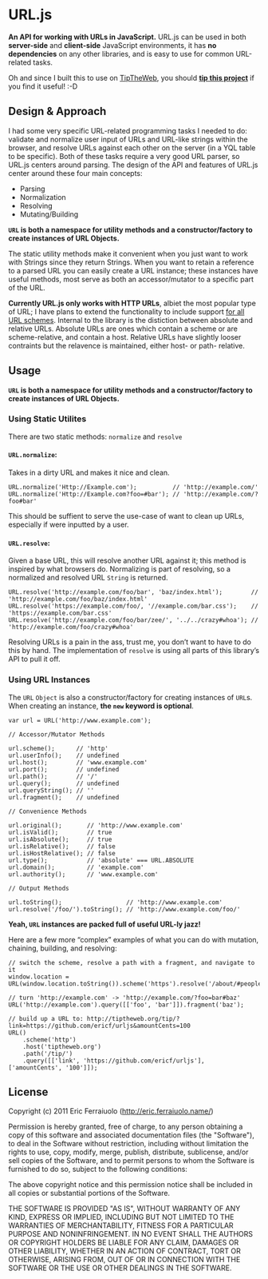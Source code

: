 URL.js
======

**An API for working with URLs in JavaScript.**
URL.js can be used in both **server-side** and **client-side** JavaScript environments,
it has **no dependencies** on any other libraries, and is easy to use for common URL-related tasks.

Oh and since I built this to use on [TipTheWeb](http://tiptheweb.org/),
you should [**tip this project**](http://tiptheweb.org/tip/?link=https://github.com/ericf/urljs&amountCents=100) if you find it useful! :-D

Design & Approach
-----------------

I had some very specific URL-related programming tasks I needed to do:
validate and normalize user input of URLs and URL-like strings within the browser,
and resolve URLs against each other on the server (in a YQL table to be specific).
Both of these tasks require a very good URL parser, so URL.js centers around parsing.
The design of the API and features of URL.js center around these four main concepts:

* Parsing
* Normalization
* Resolving
* Mutating/Building

**`URL` is both a namespace for utility methods and a constructor/factory to create instances of URL Objects.**

The static utility methods make it convenient when you just want to work with Strings since they return Strings.
When you want to retain a reference to a parsed URL you can easily create a URL instance;
these instances have useful methods, most serve as both an accessor/mutator to a specific part of the URL.

**Currently URL.js only works with HTTP URLs**, albiet the most popular type of URL; 
I have plans to extend the functionality to include support [for all URL schemes](http://www.w3.org/Addressing/URL/url-spec.txt).
Internal to the library is the distiction between absolute and relative URLs.
Absolute URLs are ones which contain a scheme or are scheme-relative, and contain a host.
Relative URLs have slightly looser contraints but the relavence is maintained, either host- or path- relative.

Usage
-----

**`URL` is both a namespace for utility methods and a constructor/factory to create instances of URL Objects.**

### Using Static Utilites

There are two static methods: `normalize` and `resolve`

#### `URL.normalize`:

Takes in a dirty URL and makes it nice and clean.

    URL.normalize('Http://Example.com');          // 'http://example.com/'
    URL.normalize('Http://Example.com?foo=#bar'); // 'http://example.com/?foo#bar'

This should be suffient to serve the use-case of want to clean up URLs,
especially if were inputted by a user.

#### `URL.resolve`:

Given a base URL, this will resolve another URL against it; this method is inspired by what browsers do.
Normalizing is part of resolving, so a normalized and resolved URL `String` is returned.

    URL.resolve('http://example.com/foo/bar', 'baz/index.html');        // 'http://example.com/foo/baz/index.html'
    URL.resolve('https://example.com/foo/, '//example.com/bar.css');    // 'https://example.com/bar.css'
    URL.resolve('http://example.com/foo/bar/zee/', '../../crazy#whoa'); // 'http://example.com/foo/crazy#whoa'

Resolving URLs is a pain in the ass, trust me, you don’t want to have to do this by hand.
The implementation of `resolve` is using all parts of this library’s API to pull it off.

### Using URL Instances

The `URL` `Object` is also a constructor/factory for creating instances of `URL`s.
When creating an instance, **the `new` keyword is optional**.

    var url = URL('http://www.example.com');
    
    // Accessor/Mutator Methods
    
    url.scheme();      // 'http'
    url.userInfo();    // undefined
    url.host();        // 'www.example.com'
    url.port();        // undefined
    url.path();        // '/'
    url.query();       // undefined
    url.queryString(); // ''
    url.fragment();    // undefined
    
    // Convenience Methods
    
    url.original();       // 'http://www.example.com'
    url.isValid();        // true
    url.isAbsolute();     // true
    url.isRelative();     // false
    url.isHostRelative(); // false
    url.type();           // 'absolute' === URL.ABSOLUTE
    url.domain();         // 'example.com'
    url.authority();      // 'www.example.com'
    
    // Output Methods
    
    url.toString();                  // 'http://www.example.com'
    url.resolve('/foo/').toString(); // 'http://www.example.com/foo/'

**Yeah, `URL` instances are packed full of useful URL-ly jazz!**

Here are a few more “complex” examples of what you can do with mutation, chaining, building, and resolving:

    // switch the scheme, resolve a path with a fragment, and navigate to it
    window.location = URL(window.location.toString()).scheme('https').resolve('/about/#people').toString();
    
    // turn 'http://example.com' -> 'http://example.com/?foo=bar#baz'
    URL('http://example.com').query([['foo', 'bar']]).fragment('baz');
    
	// build up a URL to: http://tiptheweb.org/tip/?link=https://github.com/ericf/urljs&amountCents=100
	URL()
	    .scheme('http')
	    .host('tiptheweb.org')
	    .path('/tip/')
	    .query([['link', 'https://github.com/ericf/urljs'], ['amountCents', '100']]);
	
License
-------

Copyright (c) 2011 Eric Ferraiuolo (http://eric.ferraiuolo.name/)

Permission is hereby granted, free of charge, to any person obtaining a copy
of this software and associated documentation files (the "Software"), to deal
in the Software without restriction, including without limitation the rights
to use, copy, modify, merge, publish, distribute, sublicense, and/or sell
copies of the Software, and to permit persons to whom the Software is
furnished to do so, subject to the following conditions:

The above copyright notice and this permission notice shall be included in
all copies or substantial portions of the Software.

THE SOFTWARE IS PROVIDED "AS IS", WITHOUT WARRANTY OF ANY KIND, EXPRESS OR
IMPLIED, INCLUDING BUT NOT LIMITED TO THE WARRANTIES OF MERCHANTABILITY,
FITNESS FOR A PARTICULAR PURPOSE AND NONINFRINGEMENT. IN NO EVENT SHALL THE
AUTHORS OR COPYRIGHT HOLDERS BE LIABLE FOR ANY CLAIM, DAMAGES OR OTHER
LIABILITY, WHETHER IN AN ACTION OF CONTRACT, TORT OR OTHERWISE, ARISING FROM,
OUT OF OR IN CONNECTION WITH THE SOFTWARE OR THE USE OR OTHER DEALINGS IN
THE SOFTWARE.
